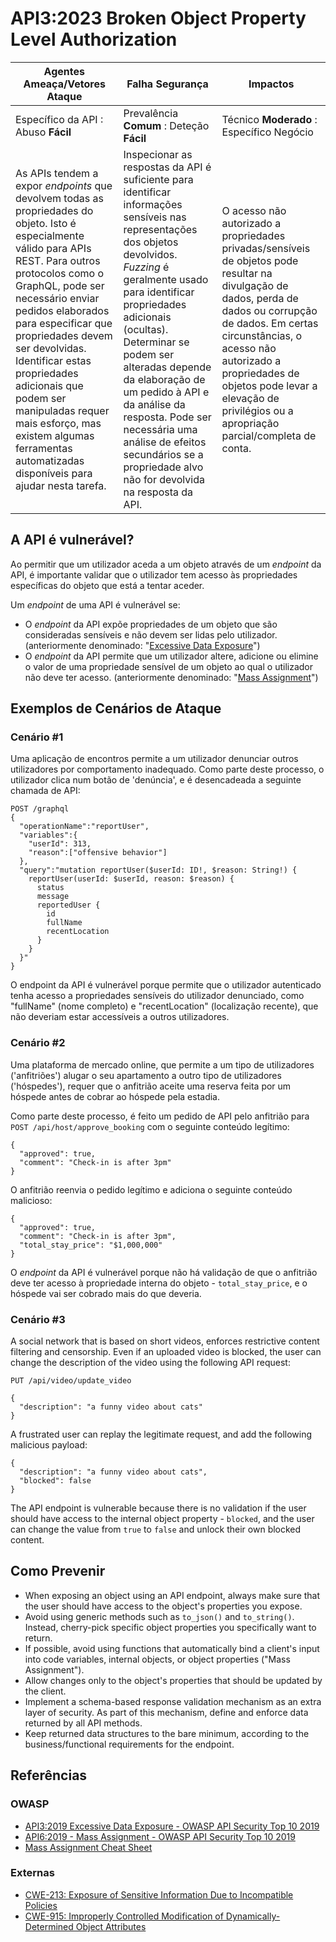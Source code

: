 # API3:2023 Broken Object Property Level Authorization

| Agentes Ameaça/Vetores Ataque | Falha Segurança | Impactos |
| - | - | - |
| Específico da API : Abuso **Fácil** | Prevalência **Comum** : Deteção **Fácil** | Técnico **Moderado** : Específico Negócio |
| As APIs tendem a expor _endpoints_ que devolvem todas as propriedades do objeto. Isto é especialmente válido para APIs REST. Para outros protocolos como o GraphQL, pode ser necessário enviar pedidos elaborados para especificar que propriedades devem ser devolvidas. Identificar estas propriedades adicionais que podem ser manipuladas requer mais esforço, mas existem algumas ferramentas automatizadas disponíveis para ajudar nesta tarefa. | Inspecionar as respostas da API é suficiente para identificar informações sensíveis nas representações dos objetos devolvidos. _Fuzzing_ é geralmente usado para identificar propriedades adicionais (ocultas). Determinar se podem ser alteradas depende da elaboração de um pedido à API e da análise da resposta. Pode ser necessária uma análise de efeitos secundários se a propriedade alvo não for devolvida na resposta da API. | O acesso não autorizado a propriedades privadas/sensíveis de objetos pode resultar na divulgação de dados, perda de dados ou corrupção de dados. Em certas circunstâncias, o acesso não autorizado a propriedades de objetos pode levar a elevação de privilégios ou a apropriação parcial/completa de conta. |

## A API é vulnerável?

Ao permitir que um utilizador aceda a um objeto através de um _endpoint_ da 
API, é importante validar que o utilizador tem acesso às propriedades 
específicas do objeto que está a tentar aceder.

Um _endpoint_ de uma API é vulnerável se:

* O _endpoint_ da API expõe propriedades de um objeto que são consideradas
  sensíveis e não devem ser lidas pelo utilizador. (anteriormente denominado:
  "[Excessive Data Exposure][1]")
* O _endpoint_ da API permite que um utilizador altere, adicione ou elimine o
  valor de uma propriedade sensível de um objeto ao qual o utilizador não deve
  ter acesso. (anteriormente denominado: "[Mass Assignment][2]")

## Exemplos de Cenários de Ataque

### Cenário #1

Uma aplicação de encontros permite a um utilizador denunciar outros utilizadores
por comportamento inadequado. Como parte deste processo, o utilizador clica num 
botão de 'denúncia', e é desencadeada a seguinte chamada de API:

```
POST /graphql
{
  "operationName":"reportUser",
  "variables":{
    "userId": 313,
    "reason":["offensive behavior"]
  },
  "query":"mutation reportUser($userId: ID!, $reason: String!) {
    reportUser(userId: $userId, reason: $reason) {
      status
      message
      reportedUser {
        id
        fullName
        recentLocation
      }
    }
  }"
}
```

O endpoint da API é vulnerável porque permite que o utilizador autenticado 
tenha acesso a propriedades sensíveis do utilizador denunciado, como 
"fullName" (nome completo) e "recentLocation" (localização recente), que não 
deveriam estar accessíveis a outros utilizadores.

### Cenário #2

Uma plataforma de mercado online, que permite a um tipo de utilizadores 
('anfitriões') alugar o seu apartamento a outro tipo de utilizadores 
('hóspedes'), requer que o anfitrião aceite uma reserva feita por um 
hóspede antes de cobrar ao hóspede pela estadia.

Como parte deste processo, é feito um pedido de API pelo anfitrião para
`POST /api/host/approve_booking` com o seguinte conteúdo legítimo:

```
{
  "approved": true,
  "comment": "Check-in is after 3pm"
}
```

O anfitrião reenvia o pedido legítimo e adiciona o seguinte conteúdo malicioso:

```
{
  "approved": true,
  "comment": "Check-in is after 3pm",
  "total_stay_price": "$1,000,000"
}
```

O _endpoint_ da API é vulnerável porque não há validação de que o anfitrião 
deve ter acesso à propriedade interna do objeto - `total_stay_price`, e o 
hóspede vai ser cobrado mais do que deveria.

### Cenário #3

A social network that is based on short videos, enforces restrictive content
filtering and censorship. Even if an uploaded video is blocked, the user can
change the description of the video using the following API request:

```
PUT /api/video/update_video

{
  "description": "a funny video about cats"
}
```

A frustrated user can replay the legitimate request, and add the following
malicious payload:

```
{
  "description": "a funny video about cats",
  "blocked": false
}
```

The API endpoint is vulnerable because there is no validation if the user
should have access to the internal object property - `blocked`, and the user
can change the value from `true` to `false` and unlock their own blocked
content.

## Como Prevenir

* When exposing an object using an API endpoint, always make sure that the user
  should have access to the object's properties you expose.
* Avoid using generic methods such as `to_json()` and `to_string()`. Instead,
  cherry-pick specific object properties you specifically want to return.
* If possible, avoid using functions that automatically bind a client's input
  into code variables, internal objects, or object properties
  ("Mass Assignment").
* Allow changes only to the object's properties that should be updated by the
  client.
* Implement a schema-based response validation mechanism as an extra layer of
  security. As part of this mechanism, define and enforce data returned by all
  API methods.
* Keep returned data structures to the bare minimum, according to the
  business/functional requirements for the endpoint.

## Referências

### OWASP

* [API3:2019 Excessive Data Exposure - OWASP API Security Top 10 2019][1]
* [API6:2019 - Mass Assignment - OWASP API Security Top 10 2019][2]
* [Mass Assignment Cheat Sheet][3]

### Externas

* [CWE-213: Exposure of Sensitive Information Due to Incompatible Policies][4]
* [CWE-915: Improperly Controlled Modification of Dynamically-Determined Object Attributes][5]

[1]: https://owasp.org/API-Security/editions/2019/en/0xa3-excessive-data-exposure/
[2]: https://owasp.org/API-Security/editions/2019/en/0xa6-mass-assignment/
[3]: https://cheatsheetseries.owasp.org/cheatsheets/Mass_Assignment_Cheat_Sheet.html
[4]: https://cwe.mitre.org/data/definitions/213.html
[5]: https://cwe.mitre.org/data/definitions/915.html
